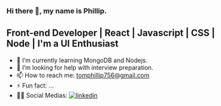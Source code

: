 ### Hi there 👋, my name is Phillip.


## Front-end Developer | React | Javascript | CSS | Node | I'm a UI Enthusiast

<!--
**Artsia/Artsia** is a ✨ _special_ ✨ repository because its `README.md` (this file) appears on your GitHub profile.-->

- 🌱 I’m currently learning MongoDB and Nodejs.
- 🤔 I’m looking for help with interview preparation.
- 📫 How to reach me: tomphillip756@gmail.com
- ⚡ Fun fact: ...
- 💁‍♀️ Social Medias: [![linkedin](https://github.com/shikhar1020jais1/Git-Social/blob/master/Icons/LinkedIn.png (LinkedIn))][4]

[4]: https://www.linkedin.com/in/phillip-kataswa-2a4653218/

